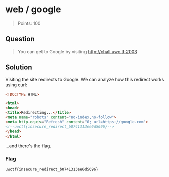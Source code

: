 # web / google

> Points: 100

## Question

> You can get to Google by visiting http://chall.uwc.tf:2003

## Solution

Visiting the site redirects to Google.
We can analyze how this redirect works using curl:

```html
<!DOCTYPE HTML>

<html>
<head>
<title>Redirecting...</title>
<meta name="robots" content="no-index,no-follow">
<meta http-equiv="Refresh" content="0; url=https://google.com">
<!--uwctf{insecure_redirect_b0741313ee6d5696}-->
</head>
</html>
```

...and there's the flag.

### Flag

`uwctf{insecure_redirect_b0741313ee6d5696}`
